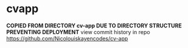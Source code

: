 
# cvapp
**COPIED FROM DIRECTORY cv-app DUE TO DIRECTORY STRUCTURE PREVENTING DEPLOYMENT**
view commit history in repo https://github.com/Nicolouiskayencodes/cv-app